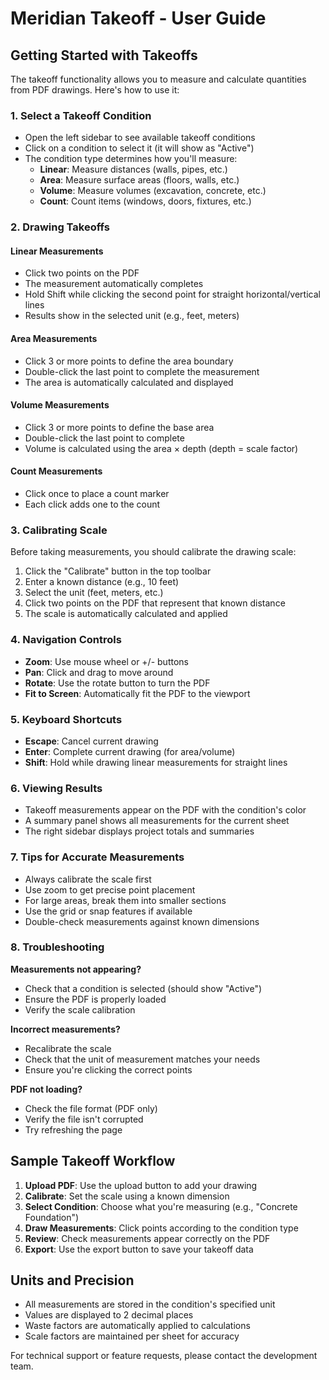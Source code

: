 # Meridian Takeoff - User Guide

## Getting Started with Takeoffs

The takeoff functionality allows you to measure and calculate quantities from PDF drawings. Here's how to use it:

### 1. Select a Takeoff Condition

- Open the left sidebar to see available takeoff conditions
- Click on a condition to select it (it will show as "Active")
- The condition type determines how you'll measure:
  - **Linear**: Measure distances (walls, pipes, etc.)
  - **Area**: Measure surface areas (floors, walls, etc.)
  - **Volume**: Measure volumes (excavation, concrete, etc.)
  - **Count**: Count items (windows, doors, fixtures, etc.)

### 2. Drawing Takeoffs

#### Linear Measurements
- Click two points on the PDF
- The measurement automatically completes
- Hold Shift while clicking the second point for straight horizontal/vertical lines
- Results show in the selected unit (e.g., feet, meters)

#### Area Measurements
- Click 3 or more points to define the area boundary
- Double-click the last point to complete the measurement
- The area is automatically calculated and displayed

#### Volume Measurements
- Click 3 or more points to define the base area
- Double-click the last point to complete
- Volume is calculated using the area × depth (depth = scale factor)

#### Count Measurements
- Click once to place a count marker
- Each click adds one to the count

### 3. Calibrating Scale

Before taking measurements, you should calibrate the drawing scale:

1. Click the "Calibrate" button in the top toolbar
2. Enter a known distance (e.g., 10 feet)
3. Select the unit (feet, meters, etc.)
4. Click two points on the PDF that represent that known distance
5. The scale is automatically calculated and applied

### 4. Navigation Controls

- **Zoom**: Use mouse wheel or +/- buttons
- **Pan**: Click and drag to move around
- **Rotate**: Use the rotate button to turn the PDF
- **Fit to Screen**: Automatically fit the PDF to the viewport

### 5. Keyboard Shortcuts

- **Escape**: Cancel current drawing
- **Enter**: Complete current drawing (for area/volume)
- **Shift**: Hold while drawing linear measurements for straight lines

### 6. Viewing Results

- Takeoff measurements appear on the PDF with the condition's color
- A summary panel shows all measurements for the current sheet
- The right sidebar displays project totals and summaries

### 7. Tips for Accurate Measurements

- Always calibrate the scale first
- Use zoom to get precise point placement
- For large areas, break them into smaller sections
- Use the grid or snap features if available
- Double-check measurements against known dimensions

### 8. Troubleshooting

**Measurements not appearing?**
- Check that a condition is selected (should show "Active")
- Ensure the PDF is properly loaded
- Verify the scale calibration

**Incorrect measurements?**
- Recalibrate the scale
- Check that the unit of measurement matches your needs
- Ensure you're clicking the correct points

**PDF not loading?**
- Check the file format (PDF only)
- Verify the file isn't corrupted
- Try refreshing the page

## Sample Takeoff Workflow

1. **Upload PDF**: Use the upload button to add your drawing
2. **Calibrate**: Set the scale using a known dimension
3. **Select Condition**: Choose what you're measuring (e.g., "Concrete Foundation")
4. **Draw Measurements**: Click points according to the condition type
5. **Review**: Check measurements appear correctly on the PDF
6. **Export**: Use the export button to save your takeoff data

## Units and Precision

- All measurements are stored in the condition's specified unit
- Values are displayed to 2 decimal places
- Waste factors are automatically applied to calculations
- Scale factors are maintained per sheet for accuracy

For technical support or feature requests, please contact the development team.
